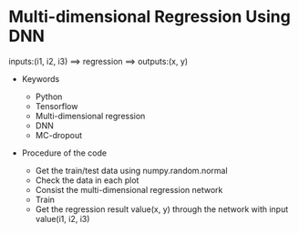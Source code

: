 # Multi-dimensional Regression Using DNN
inputs:(i1, i2, i3) ==> regression ==> outputs:(x, y)

* Keywords
  - Python
  - Tensorflow
  - Multi-dimensional regression
  - DNN
  - MC-dropout

* Procedure of the code
  - Get the train/test data using numpy.random.normal
  - Check the data in each plot
  - Consist the multi-dimensional regression network
  - Train
  - Get the regression result value(x, y) through the network with input value(i1, i2, i3) 
